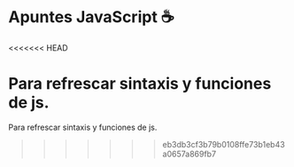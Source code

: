 # Apuntes JavaScript ☕
<<<<<<< HEAD

Para refrescar sintaxis y funciones de js.
=======
Para refrescar sintaxis y funciones de js.
>>>>>>> eb3db3cf3b79b0108ffe73b1eb43a0657a869fb7
